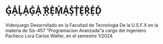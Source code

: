 # G͓̽A͓̽L͓̽A͓̽G͓̽A͓̽ ͓̽R͓̽E͓̽M͓̽A͓̽S͓̽T͓̽E͓̽R͓̽E͓̽D͓̽

Videojuego Desarrollado en la Facultad de Tecnologia De la U.S.F.X en la materia de Sis-457 "Programacion Avanzada"a cargo del Ingeniero Pacheco Lora Carlos Walter, en el semestre 1/2024.
